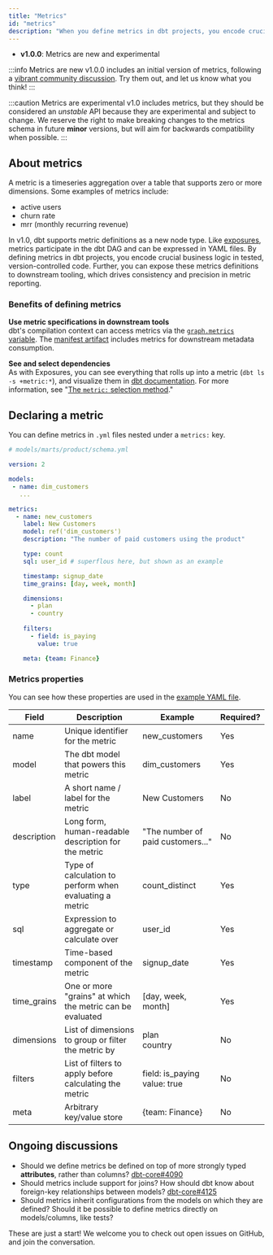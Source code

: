 ```yaml
---
title: "Metrics"
id: "metrics"
description: "When you define metrics in dbt projects, you encode crucial business logic in tested, version-controlled code."
---
```


<Changelog>

* **v1.0.0**: Metrics are new and experimental

</Changelog>


:::info Metrics are new
v1.0.0 includes an initial version of metrics, following a [vibrant community discussion](https://github.com/dbt-labs/dbt-core/issues/4071). Try them out, and let us know what you think!
:::

:::caution Metrics are experimental
v1.0 includes metrics, but they should be considered an _unstable_ API because they are experimental and subject to change. We reserve the right to make breaking changes to the metrics schema in future **minor** versions, but will aim for backwards compatibility when possible.
:::

## About metrics 

A metric is a timeseries aggregation over a table that supports zero or more dimensions. Some examples of metrics include:
- active users
- churn rate
- mrr (monthly recurring revenue)

In v1.0, dbt supports metric definitions as a new node type. Like [exposures](exposures), metrics participate in the dbt DAG and can be expressed in YAML files. By defining metrics in dbt projects, you encode crucial business logic in tested, version-controlled code. Further, you can expose these metrics definitions to downstream tooling, which drives consistency and precision in metric reporting.

### Benefits of defining metrics

**Use metric specifications in downstream tools**  
dbt's compilation context can access metrics via the [`graph.metrics` variable](graph). The [manifest artifact](manifest-json) includes metrics for downstream metadata consumption.

**See and select dependencies**   
As with Exposures, you can see everything that rolls up into a metric (`dbt ls -s +metric:*`), and visualize them in [dbt documentation](documentation). For more information, see "[The `metric:` selection method](node-selection/methods#the-metric-method)."

<Lightbox src="/img/docs/building-a-dbt-project/dag-metrics.png" title="Metrics appear as pink nodes in the DAG (for now)"/>

## Declaring a metric

You can define metrics in `.yml` files nested under a `metrics:` key.

<File name='models/<filename>.yml'>

```yaml
# models/marts/product/schema.yml

version: 2

models:
 - name: dim_customers
   ...

metrics:
  - name: new_customers
    label: New Customers
    model: ref('dim_customers')
    description: "The number of paid customers using the product"

    type: count
    sql: user_id # superflous here, but shown as an example

    timestamp: signup_date
    time_grains: [day, week, month]

    dimensions:
      - plan
      - country
    
    filters:
      - field: is_paying
        value: true

    meta: {team: Finance}
```

</File>

### Metrics properties

You can see how these properties are used in the [example YAML file](#declaring-a-metric).

| Field       | Description                                               | Example                           | Required? |
|-------------|-----------------------------------------------------------|-----------------------------------|-----------|
| name        | Unique identifier for the metric                          | new_customers                     | Yes       |
| model       | The dbt model that powers this metric                     | dim_customers                     | Yes       |
| label       | A short name / label for the metric                       | New Customers                     | No        |
| description | Long form, human-readable description for the metric      | "The number of paid customers..." | No        |
| type        | Type of calculation to perform when evaluating a metric   | count_distinct                    | Yes       |
| sql         | Expression to aggregate or calculate over                 | user_id                           | Yes       |
| timestamp   | Time-based component of the metric                        | signup_date                       | Yes       |
| time_grains | One or more "grains" at which the metric can be evaluated | [day, week, month]                | Yes       |
| dimensions  | List of dimensions to group or filter the metric by       | plan <br/> country                | No        |
| filters     | List of filters to apply before calculating the metric    | field: is_paying<br/>value: true  | No        |
| meta        | Arbitrary key/value store                                 | {team: Finance}                   | No        |

## Ongoing discussions

- Should we define metrics be defined on top of more strongly typed **attributes**, rather than columns? [dbt-core#4090](https://github.com/dbt-labs/dbt-core/issues/4090)
- Should metrics include support for joins? How should dbt know about foreign-key relationships between models? [dbt-core#4125](https://github.com/dbt-labs/dbt-core/issues/4125)
- Should metrics inherit configurations from the models on which they are defined? Should it be possible to define metrics directly on models/columns, like tests?

These are just a start! We welcome you to check out open issues on GitHub, and join the conversation.

